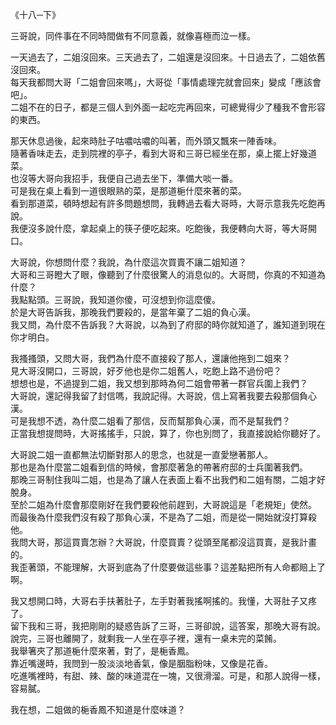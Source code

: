 《十八─下》  
  
三哥說，同件事在不同時間做有不同意義，就像喜極而泣一樣。  
  
一天過去了，二姐沒回來。三天過去了，二姐還是沒回來。十日過去了，二姐依舊沒回來。  
每天我都問大哥「二姐會回來嗎」，大哥從「事情處理完就會回來」變成「應該會吧」。  
二姐不在的日子，都是三個人到外面一起吃完再回來，可總覺得少了種我不會形容的東西。  
  
那天休息過後，起來時肚子咕噥咕噥的叫著，而外頭又飄來一陣香味。  
隨著香味走去，走到院裡的亭子，看到大哥和三哥已經坐在那，桌上擺上好幾道菜。  
也沒等大哥向我招手，我便自己過去坐下，準備大啖一番。  
可是我在桌上看到一道很眼熟的菜，是那道梔什麼來著的菜。  
看到那道菜，頓時想起有許多問題想問，我轉過去看大哥時，大哥示意我先吃飽再說。  
我便沒多說什麼，拿起桌上的筷子便吃起來。吃飽後，我便轉向大哥，等大哥開口。  
  
大哥說，你想問什麼？我說，為什麼這次買賣不讓二姐知道？  
大哥和三哥瞪大了眼，像聽到了什麼很驚人的消息似的。大哥問，你真的不知道為什麼？  
我點點頭。三哥說，我知道你傻，可沒想到你這麼傻。  
於是大哥告訴我，那晚我們要殺的，是當年棄了二姐的負心漢。  
我又問，為什麼不告訴我？大哥說，以為到了府邸的時你就知道了，誰知道到現在你才明白。  
  
我搔搔頭，又問大哥，我們為什麼不直接殺了那人，還讓他拖到二姐來？  
見大哥沒開口，三哥說，好歹他也是你二姐舊人，吃飽上路不過份吧？  
想想也是，不過提到二姐，我又想到那時為何二姐會帶著一群官兵圍上我們？  
大哥說，還記得我留了封信嗎，我說記得。大哥說，信上寫著我要去殺那個負心漢。  
可是我想不透，為什麼二姐看了那信，反而幫那負心漢，而不是幫我們？  
正當我想提問時，大哥搖搖手，只說，算了，你也別問了，我直接說給你聽好了。  
  
大哥說二姐一直都無法切斷對那人的思念，也就是一直愛戀著那人。  
那也是為什麼當二姐看到信的時候，會那麼著急的帶著府邸的士兵圍著我們。  
那晚三哥制住我叫二姐，也是為了讓人在表面上看不出我們和二姐有關，二姐才好脫身。  
至於二姐為什麼會那麼剛好在我們要殺他前趕到，大哥說這是「老規矩」使然。  
而最後為什麼我們沒有殺了那負心漢，不是為了二姐，而是從一開始就沒打算殺他。  
我問大哥，那這買賣怎辦？大哥說，什麼買賣？從頭至尾都沒這買賣，是我計畫的。  
我歪著頭，不能理解，大哥到底為了什麼要做這些事？這差點把所有人命都賠上了啊。  
  
我又想開口時，大哥右手扶著肚子，左手對著我搖啊搖的。我懂，大哥肚子又疼了。  
留下我和三哥，我把剛剛的疑惑告訴了三哥，三哥卻說，這答案，那晚大哥有說。  
說完，三哥也離開了，就剩我一人坐在亭子裡，還有一桌未完的菜餚。  
我舉箸夾了那道梔什麼來著，對了，是梔香鳳。  
靠近嘴邊時，我問到一股淡淡地香氣，像是胭脂粉味，又像是花香。  
吃進嘴裡時，有甜、辣、酸的味道混在一塊，又很滑溜。可是，和那人說得一樣，容易膩。  
  
我在想，二姐做的梔香鳳不知道是什麼味道？  


